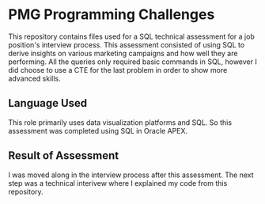 # PMG Programming Challenges

This repository contains files used for a SQL technical assessment for a job position's interview process. This assessment consisted of using SQL to derive insights on various marketing campaigns and how well they are performing. All the queries only required basic commands in SQL, however I did choose to use a CTE for the last problem in order to show more advanced skills.

## Language Used

This role primarily uses data visualization platforms and SQL. So this assessment was completed using SQL in Oracle APEX.

## Result of Assessment

I was moved along in the interview process after this assessment. The next step was a technical interivew where I explained my code from this repository.




